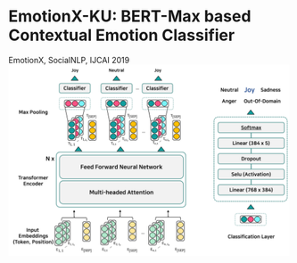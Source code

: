 # EmotionX-KU: BERT-Max based Contextual Emotion Classifier
EmotionX, SocialNLP, IJCAI 2019
![model_overview](./img/model_overview.png)

